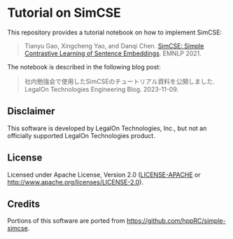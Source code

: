 # Tutorial on SimCSE

This repository provides a tutorial notebook on how to implement SimCSE:

> Tianyu Gao, Xingcheng Yao, and Danqi Chen.
> [SimCSE: Simple Contrastive Learning of Sentence Embeddings](https://aclanthology.org/2021.emnlp-main.552/). EMNLP 2021.

The notebook is described in the following blog post:

> 社内勉強会で使用したSimCSEのチュートリアル資料を公開しました. LegalOn Technologies Engineering Blog. 2023-11-09.

## Disclaimer

This software is developed by LegalOn Technologies, Inc.,
but not an officially supported LegalOn Technologies product.

## License

Licensed under Apache License, Version 2.0
([LICENSE-APACHE](./LICENSE-APACHE) or http://www.apache.org/licenses/LICENSE-2.0).

## Credits

Portions of this software are ported from https://github.com/hppRC/simple-simcse.
